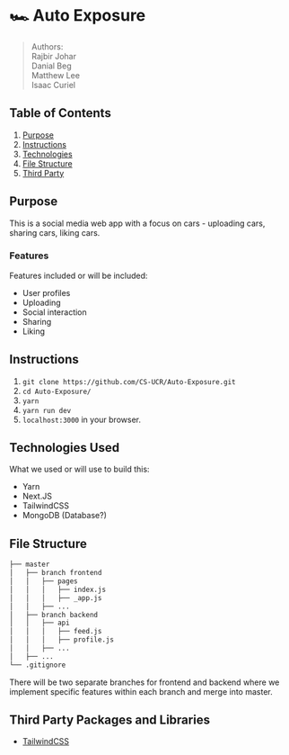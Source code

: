 # 🏎 Auto Exposure

> Authors:  
> Rajbir Johar  
> Danial Beg  
> Matthew Lee  
> Isaac Curiel  

## Table of Contents
1. [Purpose](#purpose)
2. [Instructions](#instructions)
3. [Technologies](#technologies-used)
4. [File Structure](#file-structure)
5. [Third Party](#third-party-packages-and-libraries)

## Purpose

This is a social media web app with a focus on cars - uploading cars, sharing cars, liking cars.

### Features

Features included or will be included:
- User profiles
- Uploading
- Social interaction
- Sharing
- Liking

## Instructions

1. `git clone https://github.com/CS-UCR/Auto-Exposure.git`  
2. `cd Auto-Exposure/`  
3. `yarn`  
4. `yarn run dev`  
5. `localhost:3000` in your browser.

## Technologies Used

What we used or will use to build this:
- Yarn
- Next.JS
- TailwindCSS
- MongoDB (Database?)

## File Structure

```bash
├── master
│   ├── branch frontend
│   │   ├── pages
│   │   │   ├── index.js
│   │   │   ├── _app.js
│   │   ├── ...
│   ├── branch backend
│   │   ├── api
│   │   │   ├── feed.js
│   │   │   ├── profile.js
│   │   ├── ...
│   ├── ...
└── .gitignore
```

There will be two separate branches for frontend and backend where we implement specific features within each branch and merge into master.

## Third Party Packages and Libraries

- [TailwindCSS](https://tailwindcss.com)
